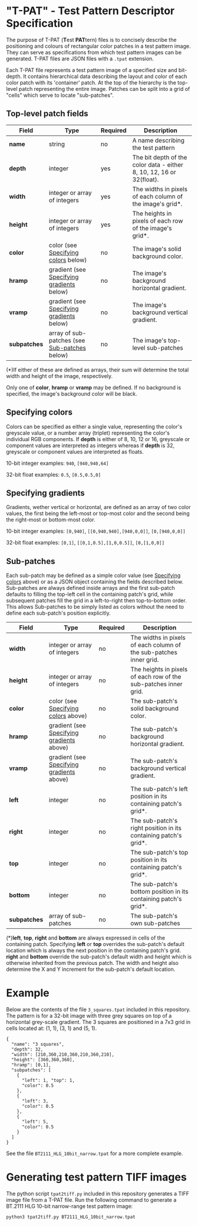 "T-PAT" - Test Pattern Descriptor Specification
===============================================

The purpose of T-PAT (**T**est **PAT**tern) files is to concisely describe the positioning and colours of rectangular color patches in a test pattern image. They can serve as specifications from which test pattern images can be generated. T-PAT files are JSON files with a `.tpat` extension.

Each T-PAT file represents a test pattern image of a specified size and bit-depth. It contains hierarchical data describing the layout and color of each color patch with its 'container' patch. At the top of the hierarchy is the top-level patch representing the entire image. Patches can be split into a grid of "cells" which serve to locate "sub-patches".

Top-level patch fields
----------------------

| Field | Type | Required | Description |
| - | - | - | - |
| **name** | string | no | A name describing the test pattern |
| **depth** | integer | yes | The bit depth of the color data - either 8, 10, 12, 16 or 32(float). |
| **width** | integer or array of integers | yes | The widths in pixels of each column of the image's grid*. |
| **height** | integer or array of integers | yes | The heights in pixels of each row of the image's grid*. |
| **color** | color (see [Specifying colors](#specifying-colors) below) | no | The image's solid background color. |
| **hramp** | gradient (see [Specifying gradients](#specifying-gradients) below) | no | The image's background horizontal gradient. |
| **vramp** | gradient (see [Specifying gradients](#specifying-gradients) below) | no | The image's background vertical gradient. |
| **subpatches** | array of sub-patches (see [Sub-patches](#Sub-patches) below) | no | The image's top-level sub-patches |

(*)If either of these are defined as arrays, their sum will determine the total width and height of the image, respectively.

Only one of **color**, **hramp** or **vramp** may be defined. If no background is specified, the image's background color will be black.

Specifying colors
-----------------

Colors can be specified as either a single value, representing the color's greyscale value, or a number array (triplet) representing the color's individual RGB components. If **depth** is either of 8, 10, 12 or 16, greyscale or component values are interpreted as integers whereas if **depth** is 32, greyscale or component values are interpreted as floats.

10-bit integer examples: `940`, `[940,940,64]`

32-bit float examples: `0.5`, `[0.5,0.5,0]`

Specifying gradients
--------------------

Gradients, wether vertical or horizontal, are defined as an array of two color values, the first being the left-most or top-most color and the second being the right-most or bottom-most color.

10-bit integer examples: `[0,940]`, `[[0,940,940],[940,0,0]]`, `[0,[940,0,0]]`

32-bit float examples: `[0,1]`, `[[0,1,0.5],[1,0,0.5]]`, `[0,[1,0,0]]`

Sub-patches
-----------

Each sub-patch may be defined as a simple color value (see [Specifying colors](#specifying-colors) above) or as a JSON object containing the fields described below. Sub-patches are always defined inside arrays and the first sub-patch defaults to filling the top-left cell in the containing patch's grid, while subsequent patches fill the grid in a left-to-right then top-to-bottom order. This allows Sub-patches to be simply listed as colors without the need to define each sub-patch's position explicitly.

| Field | Type | Required | Description |
| - | - | - | - |
| **width** | integer or array of integers | no | The widths in pixels of each column of the sub-patches inner grid. |
| **height** | integer or array of integers | no | The heights in pixels of each row of the sub-patches inner grid. |
| **color** | color (see [Specifying colors](#specifying-colors) above) | no | The sub-patch's solid background color. |
| **hramp** | gradient (see [Specifying gradients](#specifying-gradients) above) | no | The sub-patch's background horizontal gradient. |
| **vramp** | gradient (see [Specifying gradients](#specifying-gradients) above) | no | The sub-patch's background vertical gradient. |
| **left** | integer | no | The sub-patch's left position in its containing patch's grid*. |
| **right** | integer | no | The sub-patch's right position in its containing patch's grid*. |
| **top** | integer | no | The sub-patch's top position in its containing patch's grid*. |
| **bottom** | integer | no | The sub-patch's bottom position in its containing patch's grid*. |
| **subpatches** | array of sub-patches | no | The sub-patch's own sub-patches |

(*)**left**, **top**, **right** and **bottom** are always expressed in cells of the containing patch. Specifying **left** or **top** overrides the sub-patch's default location which is always the next position in the containing patch's grid. **right** and **bottom** override the sub-patch's default width and height which is otherwise inherited from the previous patch. The width and height also determine the X and Y increment for the sub-patch's default location.

Example
=======

Below are the contents of the file `3_squares.tpat` included in this repository. The pattern is for a 32-bit image with three grey squares on top of a horizontal grey-scale gradient. The 3 squares are positioned in a 7x3 grid in cells located at: (1, 1), (3, 1) and (5, 1).

```
{
  "name": "3 squares",
  "depth": 32,
  "width": [210,360,210,360,210,360,210],
  "height": [360,360,360],
  "hramp": [0,1],
  "subpatches": [
    {
      "left": 1, "top": 1,
      "color": 0.5
    },
    {
      "left": 3,
      "color": 0.5
    },
    {
      "left": 5,
      "color": 0.5
    }
  ]
}
```

See the file `BT2111_HLG_10bit_narrow.tpat` for a more complete example.

Generating test pattern TIFF images
===================================

The python script `tpat2tiff.py` included in this repository generates a TIFF image file from a T-PAT file. Run the following command to generate a BT.2111 HLG 10-bit narrow-range test pattern image:

```
python3 tpat2tiff.py BT2111_HLG_10bit_narrow.tpat
```